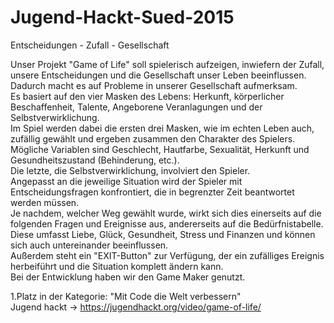 # Jugend-Hackt-Sued-2015
  
Entscheidungen - Zufall - Gesellschaft  
  
Unser Projekt "Game of Life" soll spielerisch aufzeigen, inwiefern der Zufall, unsere Entscheidungen und die Gesellschaft unser Leben beeinflussen.  
Dadurch macht es auf Probleme in unserer Gesellschaft aufmerksam.  
Es basiert auf den vier Masken des Lebens: Herkunft, körperlicher Beschaffenheit, Talente, Angeborene Veranlagungen und der Selbstverwirklichung.  
Im Spiel werden dabei die ersten drei Masken, wie im echten Leben auch, zufällig gewählt und ergeben zusammen den Charakter des Spielers.  
Mögliche Variablen sind Geschlecht, Hautfarbe, Sexualität, Herkunft und Gesundheitszustand (Behinderung, etc.).  
Die letzte, die Selbstverwirklichung, involviert den Spieler.  
Angepasst an die jeweilige Situation wird der Spieler mit Entscheidungsfragen konfrontiert, die in begrenzter Zeit beantwortet werden müssen.  
Je nachdem, welcher Weg gewählt wurde, wirkt sich dies einerseits auf die folgenden Fragen und Ereignisse aus, andererseits auf die Bedürfnistabelle.  
Diese umfasst Liebe, Glück, Gesundheit, Stress und Finanzen und können sich auch untereinander beeinflussen.  
Außerdem steht ein "EXIT-Button" zur Verfügung, der ein zufälliges Ereignis herbeiführt und die Situation komplett ändern kann.  
Bei der Entwicklung haben wir den Game Maker genutzt.  
  
   
1.Platz in der Kategorie: "Mit Code die Welt verbessern"  
Jugend hackt -> https://jugendhackt.org/video/game-of-life/